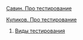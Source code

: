 [Савин. Про тестирование](https://fktpm.ru/file/116-roman-savin-testirovanie-dot-kom.pdf "Савин. Про тестирование")

[Куликов. Про тестирование](https://careers.epam.by/content/dam/epam/by/book_epam_by/Software_Testing_Basics_2_izdanie.pdf "Куликов. Про тестирование")

1) [Виды тестирования](http://www.protesting.ru/testing/testtypes.html "Виды тестирования")

